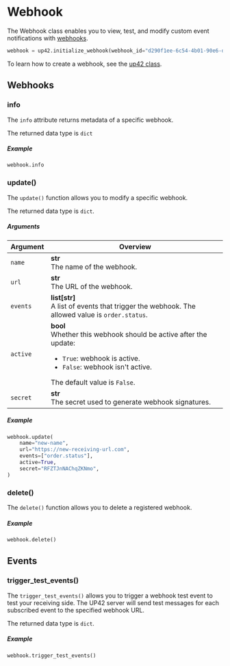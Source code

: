 # Webhook

The Webhook class enables you to view, test, and modify custom event notifications with [webhooks](webhooks.md).

```python
webhook = up42.initialize_webhook(webhook_id="d290f1ee-6c54-4b01-90e6-d701748f0851")
```
To learn how to create a webhook, see the [up42 class](up42-reference.md).

## Webhooks

### info

The `info` attribute returns metadata of a specific webhook.

The returned data type is `dict`

<h5> Example </h5>

```python
webhook.info
```

### update()

The `update()` function allows you to modify a specific webhook.

The returned data type is `dict`.

<h5> Arguments </h5>

| Argument | Overview                                                                                                                                                                                  |
| -------- | ----------------------------------------------------------------------------------------------------------------------------------------------------------------------------------------- |
| `name`   | **str**<br/>The name of the webhook.                                                                                                                                                      |
| `url`    | **str**<br/>The URL of the webhook.                                                                                                                                                       |
| `events` | **list[str]**<br/>A list of events that trigger the webhook. The allowed value is `order.status`.                                                                                         |
| `active` | **bool**<br/>Whether this webhook should be active after the update:<br/><ul><li>`True`: webhook is active.</li><li>`False`: webhook isn't active.</li></ul>The default value is `False`. |
| `secret` | **str**<br/>The secret used to generate webhook signatures.                                                                                                                               |

<h5> Example </h5>

```python
webhook.update(
    name="new-name",
    url="https://new-receiving-url.com",
    events=["order.status"],
    active=True,
    secret="RFZTJnNAChqZKNmo",
)
```

### delete()

The `delete()` function allows you to delete a registered webhook.

<h5> Example </h5>

```python
webhook.delete()
```

## Events

### trigger_test_events()

The `trigger_test_events()` allows you to trigger a webhook test event to test your receiving side. The UP42 server will send test messages for each subscribed event to the specified webhook URL.

The returned data type is `dict`.

<h5> Example </h5>

```python
webhook.trigger_test_events()
```
